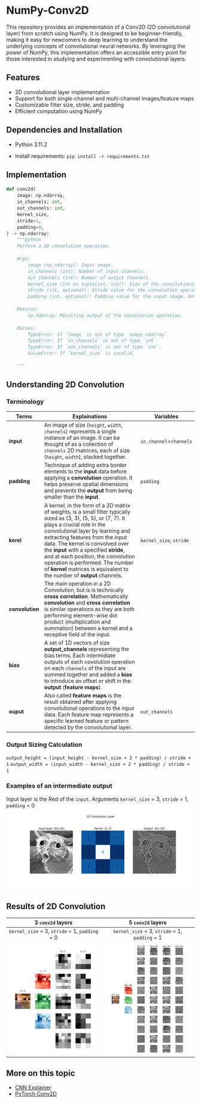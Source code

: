 # NumPy-Conv2D

This repository provides an implementation of a Conv2D (2D convolutional layer) from scratch using NumPy. It is designed to be beginner-friendly, making it easy for newcomers to deep learning to understand the underlying concepts of convolutional neural networks. By leveraging the power of NumPy, this implementation offers an accessible entry point for those interested in studying and experimenting with convolutional layers.

## Features

- 2D convolutional layer implementation
- Support for both single-channel and multi-channel images/feature maps
- Customizable filter size, stride, and padding
- Efficient computation using NumPy

## Dependencies and Installation
- Python 3.11.2 

- Install requirements: `pip install -r requirements.txt`

## Implementation
```py
def conv2d(
    image: np.ndarray,
    in_channels: int,
    out_channels: int,
    kernel_size,
    stride=1,
    padding=0,
) -> np.ndarray:
    """python
    Perform a 2D convolution operation.

    Args:
        image (np.ndarray): Input image.
        in_channels (int): Number of input channels.
        out_channels (int): Number of output channels.
        kernel_size (int or tuple[int, int]): Size of the convolutional kernel.
        stride (int, optional): Stride value for the convolution operation. Default is 1.
        padding (int, optional): Padding value for the input image. Default is 0.

    Returns:
        np.ndarray: Resulting output of the convolution operation.

    Raises:
        TypeError: If `image` is not of type `numpy.ndarray`.
        TypeError: If `in_channels` is not of type `int`.
        TypeError: If `out_channels` is not of type `int`.
        ValueError: If `kernel_size` is invalid.

    """
```

## Understanding 2D Convolution

### Terminology

|Terms|Explainations   |Variables   |
|---|---|---|
|__input__|An image of size (`height`, `width`, `channels`) represents a single instance of an image. It can be thought of as a collection of `channels` 2D matrices, each of size (`height`, `width`), stacked together.|`in_channel`=`channels`|
|__padding__|Technique of adding extra border elements to the __input__ data before applying a __convolution__ operation. It helps preserve spatial dimensions and prevents the __output__ from being smaller than the __input__.|`padding`|
|__kerel__|A kernel, in the form of a 2D matrix of weights, is a small filter typically sized as (3, 3), (5, 5), or (7, 7). It plays a crucial role in the convolutional layer by learning and extracting features from the input data. The kernel is convolved over the __input__ with a specified __stride__, and at each position, the convolution operation is performed. The number of __kernel__ matrices is equivalent to the number of __output__ channels.|`kernel_size`, `stride`|
|__convolution__|The main operation in a 2D Convolution, but is is technically __cross correlation__. Mathematically __convolution__ and __cross correlation__ is similar operations as they are both performing element-wise dot product (multiplication and summation) between a kernel and a receptive field of the input.|
|__bias__|A set of 1D vectors of size __output_channels__ representing the bias terms. Each intermidiate outputs of each covolution operation on each `channels` of the input are summed together and added a __bias__ to introduce an offset or shift in the __output__ (__feature maps__).|
|__ouput__| Also called __feature maps__ is the result obtained after applying convolutional operations to the input data. Each feature map represents a specific learned feature or pattern detected by the convolutional layer.|`out_channels`|
### Output Sizing Calculation
`output_height = (input_height - kernel_size + 2 * padding) / stride + 1`
`output_width = (input_width - kernel_size + 2 * padding) / stride + 1`

### Examples of an intermediate output
Input layer is the Red of the `input`. Arguments `kernel_size` = 3, `stride` = 1, `padding` = 0

![conv1d](./assets/conv1d.png "conv1d")

## Results of 2D Convolution 

|3 `conv2d` layers|5 `conv2d` layers|
|:---:|:---:|
|`kernel_size` = 3, `stride` = 1, `padding` = 0|`kernel_size` = 3, `stride` = 1, `padding` = 1|
|![low](./assets/conv2d_low.png "low")|![high](./assets/conv2d_high.png "high")|


## More on this topic
- [CNN Explainer](https://poloclub.github.io/cnn-explainer/)
- [PyTorch Conv2D](https://pytorch.org/docs/stable/generated/torch.nn.Conv2d.html)

